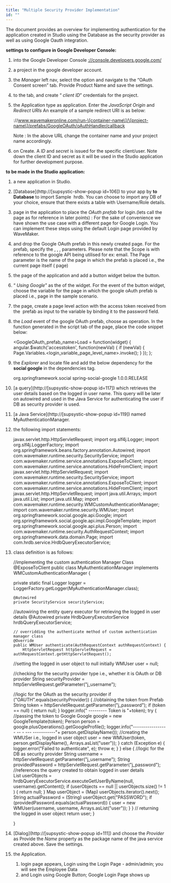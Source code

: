 ```yaml
---
title: "Multiple Security Provider Implementation"
id: ""
---
```


The document provides an overview for implementing authentication for the application created in Studio using the Database as the security provider as well as using Google Oauth integration.

**settings to configure in Google Developer Console:**

1. into the Google Developer Console [://console.developers.google.com/](https://console.developers.google.com/)
2. a project in the google developer account.
3. the _Manager_ left nav, select the option and navigate to the “OAuth Consent screen” tab. Provide Product Name and save the settings.
4. to the tab, and create “ _client ID_” credentials for the project.
5. the Application type as application. Enter the _JavaScript Origin_ and _Redirect URIs_ An example of a sample redirect URI is as below:
    
    ://www.wavemakeronline.com/run-\[container-name\]/\[project-name\]/prefabs/GoogleOAuth/oAuthHandler/callback
    
    Note : In the above URL change the container name and your project name accordingly.
6. on Create. A _ID_ and _secret_ is issued for the specific client/user. Note down the client ID and secret as it will be used in the Studio application for further development purpose.

**to be made in the Studio application:**

1. a new application in Studio.
2. [Database](http://[supsystic-show-popup id=106]) to your app by **to Database** to import Sample  hrdb. You can choose to import any DB of your choice, ensure that there exists a table with Username/Role details.
3. page in the application to place the _OAuth prefab_ for login.(lets call the page as for reference in later points) : For the sake of convenience we have shown the use case with a different page for Google Login. You can implement these steps using the default Login page provided by WaveMaker.
4. and drop the Google OAuth prefab in this newly created page. For the prefab, specify the , , , parameters. Please note that the Scope is with reference to the google API being utilised for ex: email. The Page parameter is the name of the page in which the prefab is placed i.e., the current page itself ( page)
5. the page of the application and add a button widget below the button.
6. “ _Using Google_” as the of the widget. For the event of the button widget, choose the variable for the page in which the google oAuth prefab is placed i.e., page in the sample scenario.
7. the page, create a page level action with the access token received from the  prefab as input to the variable by binding it to the password field.
8. the _Load_ event of the google OAuth prefab, choose as operation. In the function generated in the script tab of the page, place the code snippet below:
    
    <GoogleOAuth\_prefab\_name>Load = function(widget) {
      	angular.$watch('accesstoken', function(newVal) {
            	if (newVal) {
                   	 Page.Variables.<login\_variable\_page\_level\_name>.invoke();
                	}
            });
      };
    
9. the _Explorer_ and locate file and add the below dependency for the **social google** in the dependencies tag.
    
    <dependency>
         <groupId>org.springframework.social</groupId>
         <artifactId>spring-social-google</artifactId>
         <version>1.0.0.RELEASE</version>
    </dependency>
    
10. [a query](http://[supsystic-show-popup id=117]) which retrieves the user details based on the logged in user name. This query will be later on autowired and used in the Java Service for authenticating the user if DB as security provider is used.
11. [a Java Service](http://[supsystic-show-popup id=119]) named MyAuthenticationManager.
12. the following import statements:
    
     javax.servlet.http.HttpServletRequest;
    import org.slf4j.Logger;
    import org.slf4j.LoggerFactory;
    import org.springframework.beans.factory.annotation.Autowired;
    import com.wavemaker.runtime.security.SecurityService;
    import com.wavemaker.runtime.service.annotations.ExposeToClient;
    import com.wavemaker.runtime.service.annotations.HideFromClient;
    import javax.servlet.http.HttpServletRequest;
    import com.wavemaker.runtime.security.SecurityService;
    import com.wavemaker.runtime.service.annotations.ExposeToClient;
    import com.wavemaker.runtime.service.annotations.HideFromClient;
    import javax.servlet.http.HttpServletRequest;
    import java.util.Arrays;
    import java.util.List;
    import java.util.Map;
    import com.wavemaker.runtime.security.WMCustomAuthenticationManager;
    import com.wavemaker.runtime.security.WMUser;
    import org.springframework.social.google.api.Google;
    import org.springframework.social.google.api.impl.GoogleTemplate;
    import org.springframework.social.google.api.plus.Person;
    import com.wavemaker.runtime.security.AuthRequestContext;
    import org.springframework.data.domain.Page;
    import com.hrdb.service.HrdbQueryExecutorService;
    
13. class definition is as follows:
    
    //implementing the custom authentication Manager Class
    	@ExposeToClient
    public class MyAuthenticationManager implements WMCustomAuthenticationManager {
    
    private static final Logger logger = LoggerFactory.getLogger(MyAuthenticationManager.class);
    
        @Autowired
        private SecurityService securityService;
    
    //autowiring the entity query executor for retrieving the logged in user details
        @Autowired
        private HrdbQueryExecutorService hrdbQueryExecutorService;
    
        // overridding the authenticate method of custom authentication manager class
        @Override
        public WMUser authenticate(AuthRequestContext authRequestContext) {
            HttpServletRequest httpServletRequest = authRequestContext.getHttpServletRequest();
    
    //setting the logged in user object to null initially
            WMUser user = null;
    
    //checking for the security provider type i.e., whether it is OAuth or DB provider
            String securityProvider = httpServletRequest.getParameter("j\_username");
    
    //logic for the OAuth as the security provider
            if ("OAUTH".equals(securityProvider)) {
    //obtaining the token from Prefab
                String token = httpServletRequest.getParameter("j\_password"); 
                if (token == null) {
                    return null;
                }
                logger.info(" --------- Token is "+token);
                try {
    		//passing the token to Google
                    Google google = new GoogleTemplate(token); 
                    Person person = google.plusOperations().getGoogleProfile();
                    logger.info("----------------- -- - --- -----------"+ person.getDisplayName());
    //creating the WMUSer i.e., logged in user object
                    user = new WMUser(token, person.getDisplayName(), Arrays.asList("user"));             } catch (Exception e) {
                    logger.error("Failed to authenticate", e);
                    throw e;
                }
            } else {
    //logic for the DB as security provider
                String username = httpServletRequest.getParameter("j\_username");
                String providedPassword = httpServletRequest.getParameter("j\_password");
    //references the query created to obtain logged in user details           
     List<Object> userObjects = hrdbQueryExecutorService.executeGetUserByName(null, username).getContent();
                if (userObjects == null || userObjects.size() != 1 ) {
                    return null;
                }
                Map userObject = (Map) userObjects.iterator().next();
                String actualPassword = (String) userObject.get("PASSWORD");
                if (providedPassword.equals(actualPassword)) {
                    user = new WMUser(username, username, Arrays.asList("user"));
                }
            }
    // returning the logged in user object
            return user;
        }
    
    }
    
14. [Dialog](http://[supsystic-show-popup id=111]) and choose the _Provider_ as Provide the _Name_ property as the package name of the java service created above. Save the settings.
15. the Application.
    1. login page appears, Login using the Login Page - admin/admin; you will see the Employee Data
    2. and Login using Google Button; Google Login Page shows up
